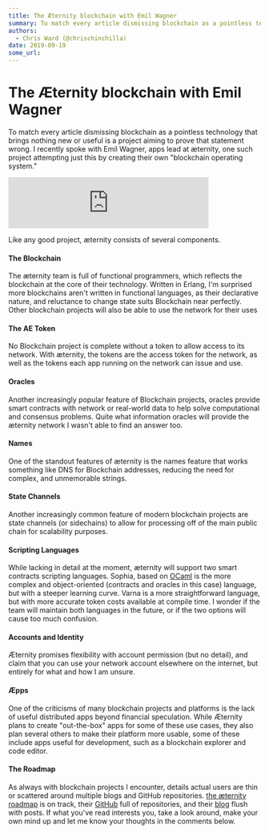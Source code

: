```yaml
---
title: The Æternity blockchain with Emil Wagner
summary: To match every article dismissing blockchain as a pointless technology that brings nothing new or useful is a project aiming to prove that statement wrong. I recently spoke with Emil Wagner, apps lead at æternity, one such project attempting just this by creating their own blockchain operating system. Like any good project, æternity consists of several components. The Blockchain The æternity team is full of functional programmers, which reflects the blockchain at the core of their technology. Wr
authors:
  - Chris Ward (@chrischinchilla)
date: 2019-09-19
some_url: 
---
```


# The Æternity blockchain with Emil Wagner



To match every article dismissing blockchain as a pointless technology that brings nothing new or useful is a project aiming to prove that statement wrong. I recently spoke with Emil Wagner, apps lead at æternity, one such project attempting just this by creating their own "blockchain operating system."

<iframe src="https://anchor.fm/theweeklysqueak/embed/episodes/The-Aeternity-Blockchain-with-Emil-Wagner-e2bp51/a-a5n37t" height="102px" width="400px" frameborder="0" scrolling="no"></iframe>

Like any good project, æternity consists of several components.

#### The Blockchain

The æternity team is full of functional programmers, which reflects the blockchain at the core of their technology. Written in Erlang, I'm surprised more blockchains aren't written in functional languages, as their declarative nature, and reluctance to change state suits Blockchain near perfectly. Other blockchain projects will also be able to use the network for their uses

#### The AE Token

No Blockchain project is complete without a token to allow access to its network. With æternity, the tokens are the access token for the network, as well as the tokens each app running on the network can issue and use.

#### Oracles

Another increasingly popular feature of Blockchain projects, oracles provide smart contracts with network or real-world data to help solve computational and consensus problems. Quite what information oracles will provide the æternity network I wasn't able to find an answer too.

#### Names

One of the standout features of æternity is the names feature that works something like DNS for Blockchain addresses, reducing the need for complex, and unmemorable strings.

#### State Channels

Another increasingly common feature of modern blockchain projects are state channels (or sidechains) to allow for processing off of the main public chain for scalability purposes.

#### Scripting Languages

While lacking in detail at the moment, æternity will support two smart contracts scripting languages. Sophia, based on [OCaml](https://ocaml.org) is the more complex and object-oriented (contracts and oracles in this case) language, but with a steeper learning curve. Varna is a more straightforward language, but with more accurate token costs available at compile time. I wonder if the team will maintain both languages in the future, or if the two options will cause too much confusion.

#### Accounts and Identity

Æternity promises flexibility with account permission (but no detail), and claim that you can use your network account elsewhere on the internet, but entirely for what and how I am unsure.

#### Æpps

One of the criticisms of many blockchain projects and platforms is the lack of useful distributed apps beyond financial speculation. While Æternity plans to create "out-the-box" apps for some of these use cases, they also plan several others to make their platform more usable, some of these include apps useful for development, such as a blockchain explorer and code editor.

#### The Roadmap

As always with blockchain projects I encounter, details actual users are thin or scattered around multiple blogs and GitHub repositories. [the æternity roadmap](https://aeternity.com/#roadmap) is on track, their [GitHub](https://aeternity.com/#roadmap) full of repositories, and their [blog](https://blog.aeternity.com) flush with posts. If what you've read interests you, take a look around, make your own mind up and let me know your thoughts in the comments below.
